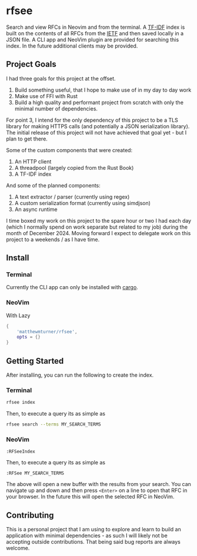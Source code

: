 # rfsee

Search and view RFCs in Neovim and from the terminal.  A [TF-IDF](https://en.wikipedia.org/wiki/Tf%E2%80%93idf) index is built on the contents of all RFCs from the [IETF](https://www.ietf.org/rfc/rfc-index.txt) and then saved locally in a JSON file.  A CLI app and NeoVim plugin are provided for searching this index.  In the future additional clients may be provided.

## Project Goals

I had three goals for this project at the offset.

1. Build something useful, that I hope to make use of in my day to day work
2. Make use of FFI with Rust
3. Build a high quality and performant project from scratch with only the minimal number of dependencies.

For point 3, I intend for the only dependency of this project to be a TLS library for making HTTPS calls (and potentially a JSON serialization library).  The initial release of this project will not have achieved that goal yet - but I plan to get there.

Some of the custom components that were created:

1. An HTTP client
2. A threadpool (largely copied from the Rust Book)
3. A TF-IDF index

And some of the planned components:

1. A text extractor / parser (currently using regex)
2. A custom serialization format (currently using simdjson)
3. An async runtime

I time boxed my work on this project to the spare hour or two I had each day (which I normally spend on work separate but related to my job) during the month of December 2024.  Moving forward I expect to delegate work on this project to a weekends / as I have time.

## Install

### Terminal

Currently the CLI app can only be installed with [cargo](https://doc.rust-lang.org/cargo/getting-started/installation.html).

### NeoVim

With Lazy

```lua
{
    'matthewmturner/rfsee',
    opts = {}
}
```

## Getting Started


After installing, you can run the following to create the index.

### Terminal

```bash
rfsee index
```

Then, to execute a query its as simple as 

```bash
rfsee search --terms MY_SEARCH_TERMS
```

### NeoVim

```vim
:RFSeeIndex
```

Then, to execute a query its as simple as 

```vim
:RFSee MY_SEARCH_TERMS
```

The above will open a new buffer with the results from your search.  You can navigate up and down and then press `<Enter>` on a line to open that RFC in your browser.  In the future this will open the selected RFC in NeoVim.

## Contributing

This is a personal project that I am using to explore and learn to build an application with minimal dependencies - as such I will likely not be accepting outside contributions.  That being said bug reports are always welcome.

